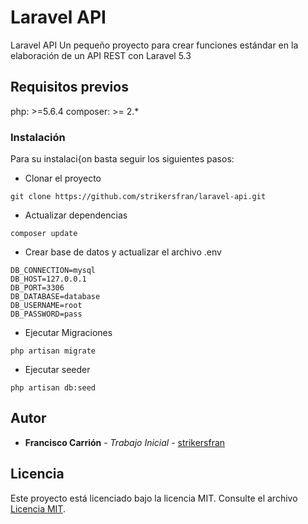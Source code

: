 # Laravel API

Laravel API Un pequeño proyecto para crear funciones estándar en la elaboración de un API REST con Laravel 5.3


## Requisitos previos

php: >=5.6.4
composer: >= 2.*

### Instalación

Para su instalaci{on basta seguir los siguientes pasos:

* Clonar el proyecto
```
git clone https://github.com/strikersfran/laravel-api.git
```

* Actualizar dependencias
```
composer update
```

* Crear base de datos y actualizar el archivo .env
```
DB_CONNECTION=mysql
DB_HOST=127.0.0.1
DB_PORT=3306
DB_DATABASE=database
DB_USERNAME=root
DB_PASSWORD=pass
```

* Ejecutar Migraciones
```
php artisan migrate
```

* Ejecutar seeder
```
php artisan db:seed
```

## Autor

* **Francisco Carrión** - *Trabajo Inicial* - [strikersfran](https://github.com/strikersfran)

## Licencia

Este proyecto está licenciado bajo la licencia MIT. Consulte el archivo [Licencia MIT](http://opensource.org/licenses/MIT).
